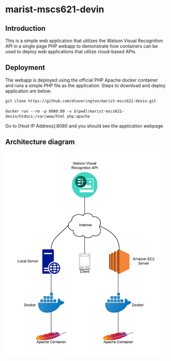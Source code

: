 # marist-mscs621-devin

## Introduction

This is a simple web application that utilizes the Watson Visual Recognition API in a single page PHP webapp to demonstrate how containers can be used to deploy web applications that utilize cloud-based APIs.

## Deployment
The webapp is deployed using the official PHP Apache docker container and runs a simple PHP file as the application. Steps to download and deploy application are below.
```
git clone https://github.com/dtoverington/marist-mscs621-devin.git

docker run --rm -p 8080:80 -v $(pwd)/marist-mscs621-devin/htdocs:/var/www/html php:apache
```
Go to [Host IP Address]:8080 and you should see the application webpage

## Architecture diagram

![Architecture Diagram Image](https://github.com/dtoverington/marist-mscs621-devin/raw/master/docs/images/Cloud_Computing_Final_Project_Diagram.png)